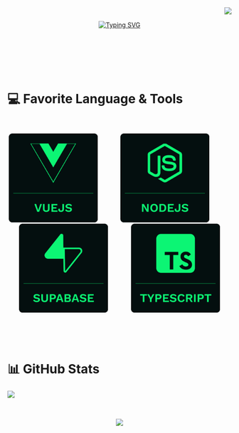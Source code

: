 <img align="right" src="https://visitor-badge.laobi.icu/badge?page_id=Beirun.Beirun">
<br>


<p align="center">
<a href="https://git.io/typing-svg"><img src="https://readme-typing-svg.demolab.com?font=Fira+Code&weight=600&size=36&pause=100&color=0cf574&width=405&height=69&lines=Good+To+See+You!" alt="Typing SVG" /></a></p>
<br><br><br><br><br>

# 💻 Favorite Language & Tools
<br>
<p align="center">
<img src="https://github.com/Beirun/Beirun/blob/main/vue.png" width="200"/>
  &nbsp;&nbsp;&nbsp;
  &nbsp;&nbsp;&nbsp;
  &nbsp;&nbsp;&nbsp;
<img src="https://github.com/Beirun/Beirun/blob/main/node.png" width="200"/>
  &nbsp;&nbsp;&nbsp;
  &nbsp;&nbsp;&nbsp;
  &nbsp;&nbsp;&nbsp;
<img src="https://github.com/Beirun/Beirun/blob/main/supabase.png" width="200"/>
  &nbsp;&nbsp;&nbsp;
  &nbsp;&nbsp;&nbsp;
  &nbsp;&nbsp;&nbsp;
<img src="https://github.com/Beirun/Beirun/blob/main/typescript.png" width="200"/>

</p>

<br><br><br>
# 📊 GitHub Stats

<p align="center>
  
  <img align="center" height="200" src="https://github-readme-streak-stats.herokuapp.com/?user=beirun&theme=blue-green&hide_border=true&card_width=400"/>
  <img align="center" height="200" src="https://github-readme-stats.vercel.app/api?username=beirun&card_width=400&theme=blue-green&hide_border=true&include_all_commits=false&count_private=false"/>

</p>
<!-- ![](https://github-readme-stats.vercel.app/api?username=beirun&card_width=400&theme=blue-green&hide_border=true&include_all_commits=false&count_private=false)
![](https://github-readme-streak-stats.herokuapp.com/?user=beirun&theme=blue-green&hide_border=true&card_width=400) -->
<br>

  
<p align="center">
<img align="center" height="200" src="https://github-readme-stats.vercel.app/api/top-langs/?username=beirun&theme=blue-green&hide_border=true&card_width=350&include_all_commits=false&count_private=false&layout=compact" />
</p>

<!-- Proudly created with GPRM ( https://gprm.itsvg.in ) -->

<!--
**Beirun/Beirun** is a ✨ _special_ ✨ repository because its `README.md` (this file) appears on your GitHub profile.

Here are some ideas to get you started:

- 🔭 I’m currently working on ...
- 🌱 I’m currently learning ...
- 👯 I’m looking to collaborate on ...
- 🤔 I’m looking for help with ...
- 💬 Ask me about ...
- 📫 How to reach me: ...
- 😄 Pronouns: ...
- ⚡ Fun fact: ...
-->

